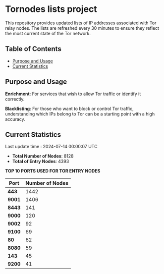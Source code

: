 # Tornodes lists project

This repository provides updated lists of IP addresses associated with Tor relay nodes. The lists are refreshed every 30 minutes to ensure they reflect the most current state of the Tor network.

## Table of Contents

- [Purpose and Usage](#purpose-and-usage)
- [Current Statistics](#current-statistics)


## Purpose and Usage

**Enrichment**: For services that wish to allow Tor traffic or identify it correctly.

**Blacklisting**: For those who want to block or control Tor traffic, understanding which IPs belong to Tor can be a starting point with a high accuracy.

## Current Statistics

Last update time : 2024-07-14 00:00:07 UTC

- **Total Number of Nodes**: 8128
- **Total of Entry Nodes**: 4393

**TOP 10 PORTS USED FOR TOR ENTRY NODES**

| **Port** | **Number of Nodes** |
|------|-----------------|
| **443**   | 1442  |
| **9001**   | 1406  |
| **8443**   | 141  |
| **9000**   | 120  |
| **9002**   | 92  |
| **9100**   | 69  |
| **80**   | 62  |
| **8080**   | 59  |
| **143**   | 45  |
| **9200**   | 41  |

